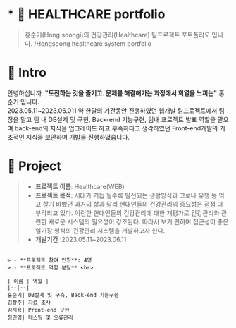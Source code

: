 # * 📑 HEALTHCARE portfolio
> 홍순기(Hong soongi)의 건강관리(Healthcare) 팀프로젝트 포트폴리오 입니다. /Hongsoong healthcare system portfolio

# 🤝 Intro
 안녕하십니까. **"도전하는 것을 즐기고. 문제를 해결해가는 과정에서 희열을 느끼는"** 홍순기 입니다. <br>
2023.05.11~2023.06.011 약 한달의 기간동안 진행하였던 웹개발 팀프로젝트에서 팀장을 맡고 팀 내 DB설계 및 구현, Back-end 기능구현, 팀내 프로젝트 발표 역할을 맡으며 back-end의 지식을 업그레이드 하고 부족하다고 생각하였던 Front-end개발의 기초적인 지식을 보안하며 개발을 진행하였습니다.

# 📖 Project
> - **프로젝트 이름**: Healthcare(WEB)
> - **프로젝트 목적**: 시대가 거듭 될수록 발전되는 생활방식과 코로나 유행 등 먹고 살기 바빴던 과거의 삶과 달리 현대인들의 건강관리의 중요성은 점점 더 부각되고 있다. 이런한 현대인들의 건강관리에 대한 재평가로 건강관리와 관련한 새로운 시스템의 필요성이 강조된다. 따라서 보기 편하며 접근성이 좋은 일기장 형식의 건강관리 시스템을 개발하고자 한다.
> - **개발기간** :2023.05.11~2023.06.11 <br>
~~~ ![간트차트](https://gi.esmplus.com/sungi211/portfolio/healthcarechart_copy.jpg "healthcarechart")

> - **프로젝트 참여 인원**: 4명
> - **프로젝트 역할 분담** <br>
 
| 이름 | 역할 |
|--|--|
홍순기| DB설계 및 구축, Back-end 기능구현
김장주| 자료 조사
김지용| Pront-end 구현
정민영| 테스팅 및 오류관리
